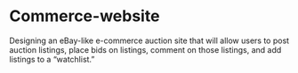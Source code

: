 # Commerce-website
Designing an eBay-like e-commerce auction site that will allow users to post auction listings, place bids on listings, comment on those listings, and add listings to a “watchlist.”
